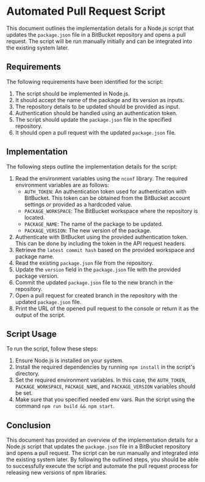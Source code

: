 # Automated Pull Request Script

This document outlines the implementation details for a Node.js script that updates the `package.json` file in a BitBucket repository and opens a pull request. The script will be run manually initially and can be integrated into the existing system later.

## Requirements

The following requirements have been identified for the script:

1. The script should be implemented in Node.js.
2. It should accept the name of the package and its version as inputs.
3. The repository details to be updated should be provided as input.
4. Authentication should be handled using an authentication token.
5. The script should update the `package.json` file in the specified repository.
6. It should open a pull request with the updated `package.json` file.

## Implementation

The following steps outline the implementation details for the script:

1. Read the environment variables using the `nconf` library. The required environment variables are as follows:
    - `AUTH_TOKEN`: An authentication token used for authentication with BitBucket. This token can be obtained from the BitBucket account settings or provided as a hardcoded value.
    - `PACKAGE_WORKSPACE`: The BitBucket workspace where the repository is located.
    - `PACKAGE_NAME`: The name of the package to be updated.
    - `PACKAGE_VERSION`: The new version of the package.
2. Authenticate with BitBucket using the provided authentication token. This can be done by including the token in the API request headers.
3. Retrieve the `latest commit hash` based on the provided workspace and package name.
4. Read the existing `package.json` file from the repository.
5. Update the `version` field in the `package.json` file with the provided package version.
6. Commit the updated `package.json` file to the new branch in the repository.
7. Open a pull request for created branch in the repository with the updated `package.json` file.
8. Print the URL of the opened pull request to the console or return it as the output of the script.

## Script Usage

To run the script, follow these steps:

1. Ensure Node.js is installed on your system.
2. Install the required dependencies by running `npm install` in the script's directory.
3. Set the required environment variables. In this case, the `AUTH_TOKEN`, `PACKAGE_WORKSPACE`, `PACKAGE_NAME`, and `PACKAGE_VERSION` variables should be set.
4. Make sure that you specified needed env vars. Run the script using the command `npm run build && npm start`.

## Conclusion

This document has provided an overview of the implementation details for a Node.js script that updates the `package.json` file in a BitBucket repository and opens a pull request. The script can be run manually and integrated into the existing system later. By following the outlined steps, you should be able to successfully execute the script and automate the pull request process for releasing new versions of npm libraries.
